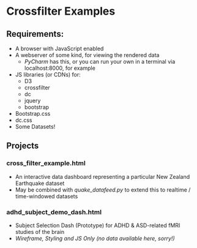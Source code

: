 # Crossfilter Examples 

## Requirements:
   - A browser with JavaScript enabled
   - A webserver of some kind, for viewing the rendered data
     - _PyCharm_ has this, or you can run your own in a terminal via localhost:8000, for example  
   - JS libraries (or CDNs) for: 
     - D3
     - crossfilter
     - dc
     - jquery
     - bootstrap
   - Bootstrap.css
   - dc.css
   - Some Datasets! 
    
## Projects 
### cross_filter_example.html
 - An interactive data dashboard representing a particular New Zealand Earthquake dataset 
 - May be combined with _quake_datafeed.py_ to extend this to realtime / time-windowed datasets 
 
### adhd_subject_demo_dash.html
 - Subject Selection Dash (Prototype) for ADHD & ASD-related fMRI studies of the brain 
 - _Wireframe, Styling and JS Only (no data available here, sorry!)_